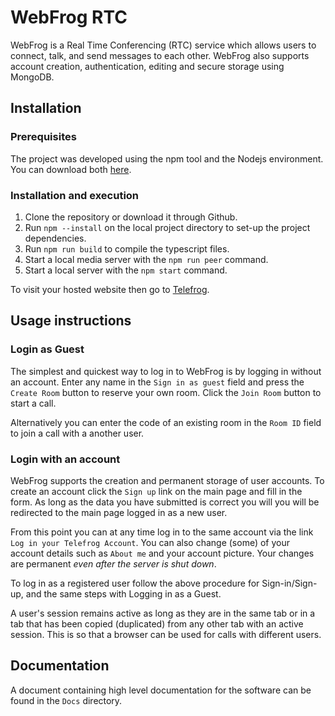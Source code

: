 # WebFrog RTC

WebFrog is a Real Time Conferencing (RTC) service which allows users to connect, talk, and send messages to each other. WebFrog also supports account creation, authentication, editing and secure storage using MongoDB.


## Installation

### Prerequisites

The project was developed using the npm tool and the Nodejs environment. You can download both [here](https://nodejs.org/en/download/).


### Installation and execution

1. Clone the repository or download it through Github. 
2. Run `npm --install` on the local project directory to set-up the project dependencies.
3. Run `npm run build` to compile the typescript files.
4. Start a local media server with the `npm run peer` command.
5. Start a local server with the `npm start` command.

To visit your hosted website then go to [Telefrog](http://localhost:8080).


## Usage instructions

### Login as Guest

The simplest and quickest way to log in to WebFrog is by logging in without an account. Enter any
name in the `Sign in as guest` field and press the `Create Room` button to reserve your own room. Click
the `Join Room` button to start a call.

Alternatively you can enter the code of an existing room in the `Room ID` field to join a call with a
another user.

### Login with an account

WebFrog supports the creation and permanent storage of user accounts. To create an account click
the `Sign up` link on the main page and fill in the form. As long as the data you have submitted is correct you will
you will be redirected to the main page logged in as a new user.

From this point you can at any time log in to the same account via the
link `Log in your Telefrog Account`. You can also change (some) of your account details such as
`About me` and your account picture. Your changes are permanent *even after the server is shut down*.

To log in as a registered user follow the above procedure for Sign-in/Sign-up, and the same steps
with
Logging in as a Guest.

A user's session remains active as long as they are in the same tab or in a tab that has been copied
(duplicated) from any other tab with an active session. This is so that a browser can be used
for calls with different users.


## Documentation

A document containing high level documentation for the software can be found in the `Docs` directory.
